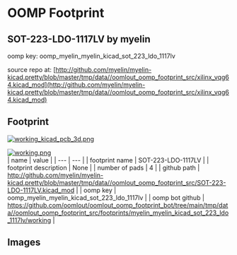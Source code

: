 # OOMP Footprint  
## SOT-223-LDO-1117LV  by myelin  
  
oomp key: oomp_myelin_myelin_kicad_sot_223_ldo_1117lv  
  
source repo at: [http://github.com/myelin/myelin-kicad.pretty/blob/master/tmp/data//oomlout_oomp_footprint_src/xilinx_vqg64.kicad_mod](http://github.com/myelin/myelin-kicad.pretty/blob/master/tmp/data//oomlout_oomp_footprint_src/xilinx_vqg64.kicad_mod)  
## Footprint  
  
[![working_kicad_pcb_3d.png](working_kicad_pcb_3d_600.png)](working_kicad_pcb_3d.png)  
  
[![working.png](working_600.png)](working.png)  
| name | value | 
| --- | --- | 
| footprint name | SOT-223-LDO-1117LV | 
| footprint description | None | 
| number of pads | 4 | 
| github path | http://github.com/myelin/myelin-kicad.pretty/blob/master/tmp/data//oomlout_oomp_footprint_src/SOT-223-LDO-1117LV.kicad_mod | 
| oomp key | oomp_myelin_myelin_kicad_sot_223_ldo_1117lv | 
| oomp bot github | https://github.com/oomlout/oomlout_oomp_footprint_bot/tree/main/tmp/data//oomlout_oomp_footprint_src/footprints/myelin_myelin_kicad_sot_223_ldo_1117lv/working | 
## Images  

